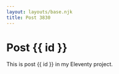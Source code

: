 ```yaml
---
layout: layouts/base.njk
title: Post 3830
---
```


# Post {{ id }}

This is post {{ id }} in my Eleventy project.
